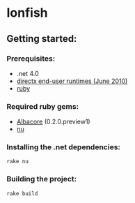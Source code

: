 # Ionfish
## Getting started:
### Prerequisites:
* .net 4.0
* [directx end-user runtimes (June 2010)](http://www.microsoft.com/downloads/en/details.aspx?FamilyID=3B170B25-ABAB-4BC3-AE91-50CEB6D8FA8D)
* [ruby](http://rubyinstaller.org/)

### Required ruby gems:
* [Albacore](http://github.com/derickbailey/Albacore) (0.2.0.preview1)
* [nu](http://nu.wikispot.org)

### Installing the .net dependencies:
`rake nu`

### Building the project:
`rake build`

